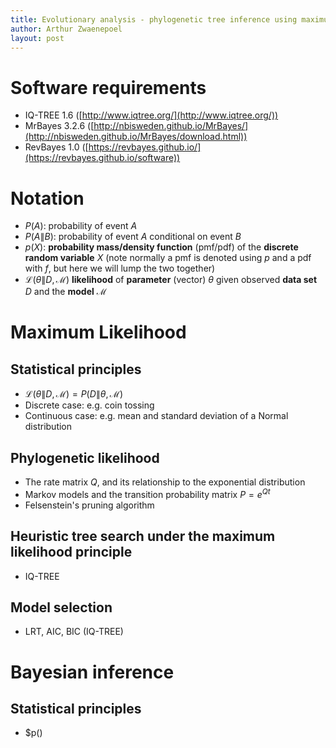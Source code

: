 ```yaml
---
title: Evolutionary analysis - phylogenetic tree inference using maximum likelihood and Bayesian inference
author: Arthur Zwaenepoel
layout: post
---
```


# Software requirements

- IQ-TREE 1.6 ([http://www.iqtree.org/](http://www.iqtree.org/))
- MrBayes 3.2.6 ([http://nbisweden.github.io/MrBayes/](http://nbisweden.github.io/MrBayes/download.html))
- RevBayes 1.0 ([https://revbayes.github.io/](https://revbayes.github.io/software))

# Notation

- $P(A)$: probability of event $A$
- $P(A\|B)$: probability of event $A$ conditional on event $B$
- $p(X)$: **probability mass/density function** (pmf/pdf) of the **discrete random variable** $X$ (note normally a pmf is denoted using $p$ and a pdf with $f$, but here we will lump the two together)
-  $\mathcal{L}(\theta\|D,\mathcal{M})$ **likelihood** of **parameter** (vector) $\theta$ given observed **data set** $D$ and the **model** $\mathcal{M}$

# Maximum Likelihood

## Statistical principles

- $\mathcal{L}(\theta\|D,\mathcal{M}) = P(D\|\theta,\mathcal{M})$
- Discrete case: e.g. coin tossing
- Continuous case: e.g. mean and standard deviation of a Normal distribution

## Phylogenetic likelihood

- The rate matrix $Q$, and its relationship to the exponential distribution
- Markov models and the transition probability matrix $P = e^{Qt}$
- Felsenstein's pruning algorithm

## Heuristic tree search under the maximum likelihood principle

- IQ-TREE

## Model selection

- LRT, AIC, BIC (IQ-TREE)

# Bayesian inference

## Statistical principles

- $p(\)

